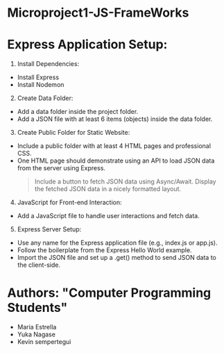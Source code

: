 # Microproject1-JS-FrameWorks 

# Express Application Setup:

1. Install Dependencies:
- Install Express
- Install Nodemon
  
2. Create Data Folder:
- Add a data folder inside the project folder.
- Add a JSON file with at least 6 items (objects) inside the data folder.

3. Create Public Folder for Static Website:
- Include a public folder with at least 4 HTML pages and professional CSS.
- One HTML page should demonstrate using an API to load JSON data from the server using Express.
  > Include a button to fetch JSON data using Async/Await.
  > Display the fetched JSON data in a nicely formatted layout.

4. JavaScript for Front-end Interaction:
- Add a JavaScript file to handle user interactions and fetch data.

5. Express Server Setup:
- Use any name for the Express application file (e.g., index.js or app.js).
- Follow the boilerplate from the Express Hello World example.
- Import the JSON file and set up a .get() method to send JSON data to the client-side.



# Authors: "Computer Programming Students"

- Maria Estrella
- Yuka Nagase
- Kevin sempertegui